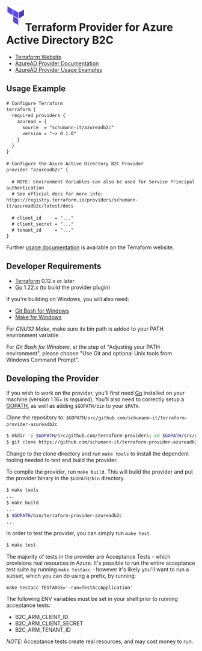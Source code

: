 <a href="https://terraform.io">
    <img src=".github/tf.png" alt="Terraform logo" title="Terraform" align="left" height="50" />
</a>

# Terraform Provider for Azure Active Directory B2C

- [Terraform Website](https://www.terraform.io)
- [AzureAD Provider Documentation](https://terraform.io/docs/providers/azureadb2c/)
- [AzureAD Provider Usage Examples](https://github.com/schumann-it/terraform-provider-azureadb2c/tree/main/examples)

## Usage Example

```
# Configure Terraform
terraform {
  required_providers {
    azuread = {
      source  = "schumann-it/azureadb2c"
      version = "~> 0.1.0"
    }
  }
}

# Configure the Azure Active Directory B2C Provider
provider "azureadb2c" {

  # NOTE: Environment Variables can also be used for Service Principal authentication
  # See official docs for more info: https://registry.terraform.io/providers/schumann-it/azureadb2c/latest/docs

  # client_id     = "..."
  # client_secret = "..."
  # tenant_id     = "..."
}

```

Further [usage documentation](https://registry.terraform.io/providers/schumann-it/azureadb2c/latest/docs) is available on the Terraform website.


## Developer Requirements

- [Terraform](https://www.terraform.io/downloads.html) 0.12.x or later
- [Go](https://golang.org/doc/install) 1.22.x (to build the provider plugin)

If you're building on Windows, you will also need:
- [Git Bash for Windows](https://git-scm.com/download/win)
- [Make for Windows](http://gnuwin32.sourceforge.net/packages/make.htm)

For *GNU32 Make*, make sure its bin path is added to your PATH environment variable.

For *Git Bash for Windows*, at the step of "Adjusting your PATH environment", please choose "Use Git and optional Unix tools from Windows Command Prompt".


## Developing the Provider

If you wish to work on the provider, you'll first need [Go](http://www.golang.org) installed on your machine (version 1.16+ is *required*). You'll also need to correctly setup a [GOPATH](http://golang.org/doc/code.html#GOPATH), as well as adding `$GOPATH/bin` to your `$PATH`.

Clone the repository to: `$GOPATH/src/github.com/schumann-it/terraform-provider-azureadb2c`

```sh
$ mkdir -p $GOPATH/src/github.com/terraform-providers; cd $GOPATH/src/github.com/terraform-providers
$ git clone https://github.com/schumann-it/terraform-provider-azureadb2c
```

Change to the clone directory and run `make tools` to install the dependent tooling needed to test and build the provider.

To compile the provider, run `make build`. This will build the provider and put the provider binary in the `$GOPATH/bin` directory.

```sh
$ make tools
...
$ make build
...
$ $GOPATH/bin/terraform-provider-azureadb2c
...
```

In order to test the provider, you can simply run `make test`.

```sh
$ make test
```

The majority of tests in the provider are Acceptance Tests - which provisions real resources in Azure. It's possible to run the entire acceptance test suite by running `make testacc` - however it's likely you'll want to run a subset, which you can do using a prefix, by running:

```
make testacc TESTARGS='-run=TestAccApplication'
```

The following ENV variables must be set in your shell prior to running acceptance tests:
- B2C_ARM_CLIENT_ID
- B2C_ARM_CLIENT_SECRET
- B2C_ARM_TENANT_ID

*NOTE:* Acceptance tests create real resources, and may cost money to run.
